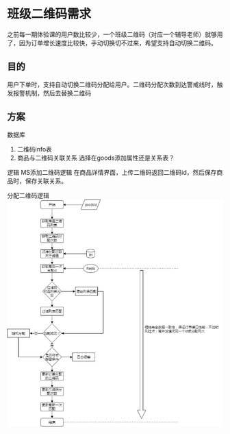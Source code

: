 # 班级二维码需求

之前每一期体验课的用户数比较少，一个班级二维码（对应一个辅导老师）就够用了，因为订单增长速度比较快，手动切换切不过来，希望支持自动切换二维码。

## 目的
用户下单时，支持自动切换二维码分配给用户。二维码分配次数到达警戒线时，触发报警机制，然后去替换二维码

## 方案

数据库
1. 二维码info表
2. 商品与二维码关联关系
    选择在goods添加属性还是关系表？

逻辑
MS添加二维码逻辑
在商品详情界面，上传二维码返回二维码id，然后保存商品时，保存关联关系。

分配二维码逻辑
![title](https://raw.githubusercontent.com/pallcard/noteImg/master/noteImg/2020/03/23/1584929642080-1584929642195.png)


